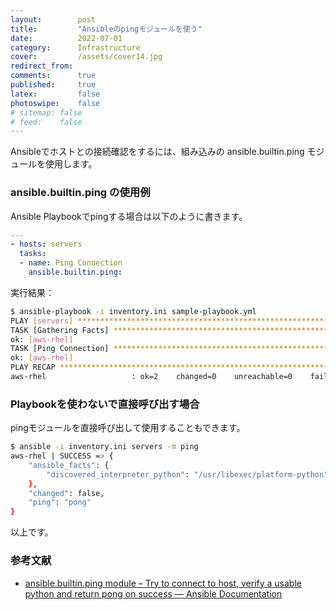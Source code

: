 ```yaml
---
layout:        post
title:         "Ansibleのpingモジュールを使う"
date:          2022-07-01
category:      Infrastructure
cover:         /assets/cover14.jpg
redirect_from:
comments:      true
published:     true
latex:         false
photoswipe:    false
# sitemap: false
# feed:    false
---
```


Ansibleでホストとの接続確認をするには、組み込みの ansible.builtin.ping モジュールを使用します。

### ansible.builtin.ping の使用例

Ansible Playbookでpingする場合は以下のように書きます。

```yml
---
- hosts: servers
  tasks:
  - name: Ping Connection
    ansible.builtin.ping:
```

実行結果：

```bash
$ ansible-playbook -i inventory.ini sample-playbook.yml 
PLAY [servers] *****************************************************************
TASK [Gathering Facts] *********************************************************
ok: [aws-rhel]
TASK [Ping Connection] *********************************************************
ok: [aws-rhel]
PLAY RECAP *********************************************************************
aws-rhel                   : ok=2    changed=0    unreachable=0    failed=0    skipped=0    rescued=0    ignored=0  
```


### Playbookを使わないで直接呼び出す場合
pingモジュールを直接呼び出して使用することもできます。
```bash
$ ansible -i inventory.ini servers -m ping
aws-rhel | SUCCESS => {
    "ansible_facts": {
        "discovered_interpreter_python": "/usr/libexec/platform-python"
    },
    "changed": false,
    "ping": "pong"
}
```

以上です。

### 参考文献
- [ansible.builtin.ping module – Try to connect to host, verify a usable python and return pong on success — Ansible Documentation](https://docs.ansible.com/ansible/latest/collections/ansible/builtin/ping_module.html)

